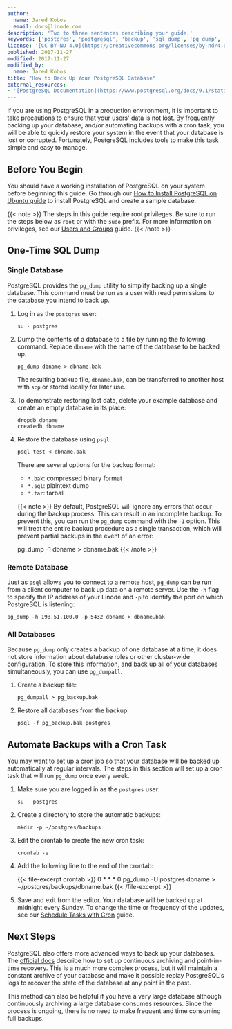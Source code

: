 ```yaml
---
author:
  name: Jared Kobos
  email: docs@linode.com
description: 'Two to three sentences describing your guide.'
keywords: ['postgres', 'postgresql', 'backup', 'sql dump', 'pg_dump', 'psql']
license: '[CC BY-ND 4.0](https://creativecommons.org/licenses/by-nd/4.0)'
published: 2017-11-27
modified: 2017-11-27
modified_by:
  name: Jared Kobos
title: "How to Back Up Your PostgreSQL Database"
external_resources:
- '[PostgreSQL Documentation](https://www.postgresql.org/docs/9.1/static/)'
---
```


If you are using PostgreSQL in a production environment, it is important to take precautions to ensure that your users' data is not lost. By frequently backing up your database, and/or automating backups with a cron task, you will be able to quickly restore your system in the event that your database is lost or corrupted. Fortunately, PostgreSQL includes tools to make this task simple and easy to manage.

## Before You Begin

You should have a working installation of PostgreSQL on your system before beginning this guide. Go through our [How to Install PostgreSQL on Ubuntu guide](/docs/databases/postgresql/how-to-install-postgresql-on-ubuntu-16-04) to install PostgreSQL and create a sample database.

{{< note >}}
The steps in this guide require root privileges. Be sure to run the steps below as `root` or with the `sudo` prefix. For more information on privileges, see our [Users and Groups](/docs/tools-reference/linux-users-and-groups) guide.
{{< /note >}}

## One-Time SQL Dump

### Single Database

PostgreSQL provides the `pg_dump` utility to simplify backing up a single database. This command must be run as a user with read permissions to the database you intend to back up.

1.  Log in as the `postgres` user:

        su - postgres

2.  Dump the contents of a database to a file by running the following command. Replace `dbname` with the name of the database to be backed up.

        pg_dump dbname > dbname.bak

    The resulting backup file, `dbname.bak`, can be transferred to another host with `scp` or stored locally for later use.

3.  To demonstrate restoring lost data, delete your example database and create an empty database in its place:

        dropdb dbname
        createdb dbname

4.  Restore the database using `psql`:

        psql test < dbname.bak

    There are several options for the backup format:

     - `*.bak`: compressed binary format
     - `*.sql`: plaintext dump
     - `*.tar`: tarball

    {{< note >}}
By default, PostgreSQL will ignore any errors that occur during the backup process. This can result in an incomplete backup. To prevent this, you can run the `pg_dump` command with the `-1` option. This will treat the entire backup procedure as a single transaction, which will prevent partial backups in the event of an error:

    pg_dump -1 dbname > dbname.bak
{{< /note >}}

### Remote Database

Just as `psql` allows you to connect to a remote host, `pg_dump` can be run from a client computer to back up data on a remote server. Use the `-h` flag to specify the IP address of your Linode and `-p` to identify the port on which PostgreSQL is listening:

    pg_dump -h 198.51.100.0 -p 5432 dbname > dbname.bak

### All Databases

Because `pg_dump` only creates a backup of one database at a time, it does not store information about database roles or other cluster-wide configuration. To store this information, and back up all of your databases simultaneously, you can use `pg_dumpall`.

1.  Create a backup file:

        pg_dumpall > pg_backup.bak

2.  Restore all databases from the backup:

        psql -f pg_backup.bak postgres

## Automate Backups with a Cron Task

You may want to set up a cron job so that your database will be backed up automatically at regular intervals. The steps in this section will set up a cron task that will run `pg_dump` once every week.

1.  Make sure you are logged in as the `postgres` user:

        su - postgres

2.  Create a directory to store the automatic backups:

        mkdir -p ~/postgres/backups

3.  Edit the crontab to create the new cron task:

        crontab -e

4.  Add the following line to the end of the crontab:

    {{< file-excerpt crontab >}}
0 * * * 0 pg_dump -U postgres dbname > ~/postgres/backups/dbname.bak
{{< /file-excerpt >}}

5.  Save and exit from the editor. Your database will be backed up at midnight every Sunday. To change the time or frequency of the updates, see our [Schedule Tasks with Cron](/docs/tools-reference/tools/schedule-tasks-with-cron) guide.

## Next Steps

PostgreSQL also offers more advanced ways to back up your databases. The [official docs](https://www.postgresql.org/docs/9.1/static/continuous-archiving.html) describe how to set up continuous archiving and point-in-time recovery. This is a much more complex process, but it will maintain a constant archive of your database and make it possible replay PostgreSQL's logs to recover the state of the database at any point in the past.

This method can also be helpful if you have a very large database although continuously archiving a large database consumes resources. Since the process is ongoing, there is no need to make frequent and time consuming full backups.
